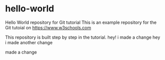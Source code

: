 # hello-world
Hello World repository for Git tutorial
This is an example repository for the Git tutoial on https://www.w3schools.com

This repository is built step by step in the tutorial.
hey! i made a change
hey i made another change


made a change
